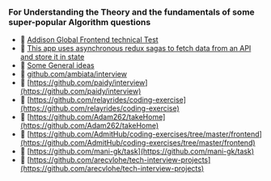 ### For Understanding the Theory and the fundamentals of some super-popular Algorithm questions

-   :link: [Addison Global Frontend technical Test ](https://github.com/addisonglobal/frontend-technical-test)
-   :link: [This app uses asynchronous redux sagas to fetch data from
    an API and store it in state](https://codesandbox.io/s/github/JordanWinslow/react-router-redux-saga/tree/master/?fontsize=14&hidenavigation=1&theme=dark&view=preview)
-   :link: [Some General ideas](https://www.reddit.com/r/javascript/comments/4fh7x1/looking_for_some_take_home_assignment_ideas_for/)
-   :link: [github.com/ambiata/interview](https://github.com/ambiata/interview)
-   :link: [https://github.com/paidy/interview](https://github.com/paidy/interview)
-   :link: [https://github.com/relayrides/coding-exercise](https://github.com/relayrides/coding-exercise)
-   :link: [https://github.com/Adam262/takeHome](https://github.com/Adam262/takeHome)
-   :link: [https://github.com/AdmitHub/coding-exercises/tree/master/frontend](https://github.com/AdmitHub/coding-exercises/tree/master/frontend)
-   :link: [https://github.com/mani-gk/task](https://github.com/mani-gk/task)
-   :link: [https://github.com/arecvlohe/tech-interview-projects](https://github.com/arecvlohe/tech-interview-projects)


